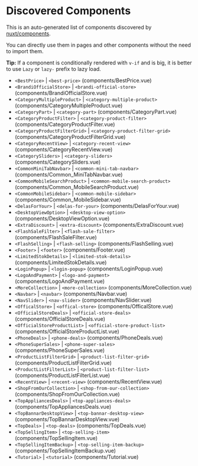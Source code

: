 # Discovered Components

This is an auto-generated list of components discovered by [nuxt/components](https://github.com/nuxt/components).

You can directly use them in pages and other components without the need to import them.

**Tip:** If a component is conditionally rendered with `v-if` and is big, it is better to use `Lazy` or `lazy-` prefix to lazy load.

- `<BestPrice>` | `<best-price>` (components/BestPrice.vue)
- `<BrandiOfficialStore>` | `<brandi-official-store>` (components/BrandiOfficialStore.vue)
- `<CategoryMultipleProduct>` | `<category-multiple-product>` (components/CategoryMultipleProduct.vue)
- `<CategoryPart>` | `<category-part>` (components/CategoryPart.vue)
- `<CategoryProductFilter>` | `<category-product-filter>` (components/CategoryProductFilter.vue)
- `<CategoryProductFilterGrid>` | `<category-product-filter-grid>` (components/CategoryProductFilterGrid.vue)
- `<CategoryRecentView>` | `<category-recent-view>` (components/CategoryRecentView.vue)
- `<CategorySliders>` | `<category-sliders>` (components/CategorySliders.vue)
- `<CommonMiniTabNavbar>` | `<common-mini-tab-navbar>` (components/Common_MiniTabNavbar.vue)
- `<CommonMobileSearchProduct>` | `<common-mobile-search-product>` (components/Common_MobileSearchProduct.vue)
- `<CommonMobileSidebar>` | `<common-mobile-sidebar>` (components/Common_MobileSidebar.vue)
- `<DelasForYour>` | `<delas-for-your>` (components/DelasForYour.vue)
- `<DesktopViewOption>` | `<desktop-view-option>` (components/DesktopViewOption.vue)
- `<ExtraDiscount>` | `<extra-discount>` (components/ExtraDiscount.vue)
- `<FlashSaleFilter>` | `<flash-sale-filter>` (components/FlashSaleFilter.vue)
- `<FlashSelling>` | `<flash-selling>` (components/FlashSelling.vue)
- `<Footer>` | `<footer>` (components/Footer.vue)
- `<LimitedStokDetails>` | `<limited-stok-details>` (components/LimitedStokDetails.vue)
- `<LoginPopup>` | `<login-popup>` (components/LoginPopup.vue)
- `<LogoAndPayment>` | `<logo-and-payment>` (components/LogoAndPayment.vue)
- `<MoreCollection>` | `<more-collection>` (components/MoreCollection.vue)
- `<Navbar>` | `<navbar>` (components/Navbar.vue)
- `<NavSlider>` | `<nav-slider>` (components/NavSlider.vue)
- `<OfficalStore>` | `<offical-store>` (components/OfficalStore.vue)
- `<OfficialStoreDeals>` | `<official-store-deals>` (components/OfficialStoreDeals.vue)
- `<OfficialStoreProductList>` | `<official-store-product-list>` (components/OfficialStoreProductList.vue)
- `<PhoneDeals>` | `<phone-deals>` (components/PhoneDeals.vue)
- `<PhoneSuperSales>` | `<phone-super-sales>` (components/PhoneSuperSales.vue)
- `<ProductListFilterGrid>` | `<product-list-filter-grid>` (components/ProductListFilterGrid.vue)
- `<ProductListFilterList>` | `<product-list-filter-list>` (components/ProductListFilterList.vue)
- `<RecentView>` | `<recent-view>` (components/RecentView.vue)
- `<ShopFromOurCollection>` | `<shop-from-our-collection>` (components/ShopFromOurCollection.vue)
- `<TopAppliancesDeals>` | `<top-appliances-deals>` (components/TopAppliancesDeals.vue)
- `<TopBannarDesktopView>` | `<top-bannar-desktop-view>` (components/TopBannarDesktopView.vue)
- `<TopDeals>` | `<top-deals>` (components/TopDeals.vue)
- `<TopSellingItem>` | `<top-selling-item>` (components/TopSellingItem.vue)
- `<TopSellingItemBackup>` | `<top-selling-item-backup>` (components/TopSellingItemBackup.vue)
- `<Tutorial>` | `<tutorial>` (components/Tutorial.vue)
